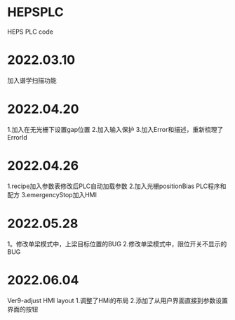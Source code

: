 # HEPSPLC
HEPS PLC code
# 2022.03.10
加入谱学扫描功能
#
# 2022.04.20
1.加入在无光栅下设置gap位置
2.加入输入保护
3.加入Error和描述，重新梳理了ErrorId
#
# 2022.04.26
1.recipe加入参数表修改后PLC自动加载参数
2.加入光栅positionBias PLC程序和配方
3.emergencyStop加入HMI
# 
# 2022.05.28
1。修改单梁模式中，上梁目标位置的BUG
2.修改单梁模式中，限位开关不显示的BUG
#
# 2022.06.04
Ver9-adjust HMI layout
1.调整了HMi的布局
2.添加了从用户界面直接到参数设置界面的按钮
#